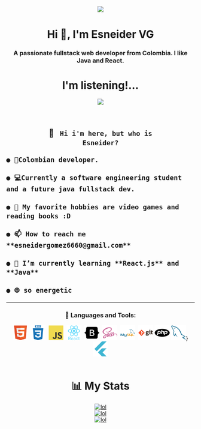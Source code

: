 <div id="header" align="center">
    <img src="https://media.giphy.com/media/Dh5q0sShxgp13DwrvG/giphy.gif" width="200" />
    <h1 align="center">Hi 👋, I'm Esneider VG</h1>
    <h3 align="center">A passionate fullstack web developer from Colombia. I like Java and React.</h3>
</div>

<div align="center"> 
    <h1>l'm listening!...</h1> 
    <a href="spotify.com">
        <img src="https://spotify-github-profile.vercel.app/api/view?uid=22v57blx22mpvjw3c75rn3w5y&cover_image=true&theme=novatorem&show_offline=false&background_color=121212&interchange=false&bar_color=1af0ff&bar_color_cover=false)](https://spotify-github-profile.vercel.app/api/view?uid=22v57blx22mpvjw3c75rn3w5y&redirect=true)" height="150px">
    </a>
</div>    


</br><h2 align="center">
📛 <code> Hi i'm here, but who is Esneider?</code>
</br>

<div align="left">

    ● 💛Colombian developer.

    ● 💻Currently a software engineering student and a future java fullstack dev.

    ● 🖤 My favorite hobbies are video games and reading books :D
    
    ● 📫 How to reach me **esneidergomez6660@gmail.com**

    ● 🌱 I’m currently learning **React.js** and **Java**

    ● 🌐 so energetic

</div>
</h2>
 


 
---
     

<div align="center">
    <h3>🔨 Languages and Tools:</h3>
    <div>
        <img src="https://github.com/devicons/devicon/blob/master/icons/html5/html5-original.svg" title="HTML5" alt="HTML" width="40" height="40"/>&nbsp;
        <img src="https://github.com/devicons/devicon/blob/master/icons/css3/css3-plain-wordmark.svg"  title="CSS3" alt="CSS" width="40" height="40"/>&nbsp;
        <img src="https://github.com/devicons/devicon/blob/master/icons/javascript/javascript-original.svg" title="JavaScript" alt="JavaScript" width="40" height="40"/>&nbsp;
        <img src="https://github.com/devicons/devicon/blob/master/icons/react/react-original-wordmark.svg" title="React" alt="React" width="40" height="40"/>&nbsp;
        <img src="https://github.com/devicons/devicon/blob/master/icons/bootstrap/bootstrap-plain.svg" title="Bootstrap" alt="Bootstrap" width="40" height="40"/>&nbsp;
        <img src="https://github.com/devicons/devicon/blob/master/icons/sass/sass-original.svg" title="Sass" alt="Sass" width="40" height="40"/>&nbsp;
        <img src="https://github.com/devicons/devicon/blob/master/icons/mysql/mysql-original-wordmark.svg" title="MySQL"  alt="MySQL" width="40" height="40"/>&nbsp;
        <img src="https://github.com/devicons/devicon/blob/master/icons/git/git-original-wordmark.svg" title="Git" **alt="Git" width="40" height="40"/>
        <img src="https://github.com/devicons/devicon/blob/master/icons/php/php-plain.svg" title="PHP" **alt="PHP" width="40" height="40"/>
        <img src="https://github.com/devicons/devicon/blob/master/icons/mysql/mysql-plain.svg" title="MySql" **alt="Mysql" width="40" height="40"/>}
        <img src="https://github.com/devicons/devicon/blob/master/icons/flutter/flutter-plain.svg" title="Flutter" **alt="Flutter" width="40" height="40"/>
      </div>
</div>
<br>

<div align="center"> 
    <h1>📊 My Stats</h1> 
    <a href="spotify.com">
        <img src="http://github-readme-streak-stats.herokuapp.com?user=EsneiderVG&theme=onedark(https://git.io/streak-stats)" alt="lol" />
    </a>        
    <br>
    <a href="spotify.com">
        <img src="https://github-readme-stats.vercel.app/api?username=EsneiderVG&show_icons=true&theme=radical" alt="lol" />
    </a>    
    <br>
    <a href="spotify.com">
        <img src="https://github-readme-stats.vercel.app/api/top-langs/?username=EsneiderVG&theme=tokyonight(https://github.com/anuraghazra/github-readme-stats)" alt="lol" />
    </a>  
</div>        

<!-- [![GitHub Streak](http://github-readme-streak-stats.herokuapp.com?user=EsneiderVG&theme=onedark)](https://git.io/streak-stats)

![GitHub stats](https://github-readme-stats.vercel.app/api?username=EsneiderVG&show_icons=true&theme=radical)

[![Top Langs](https://github-readme-stats.vercel.app/api/top-langs/?username=EsneiderVG&theme=tokyonight)](https://github.com/anuraghazra/github-readme-stats)
 -->
